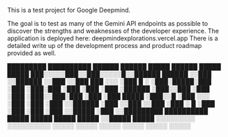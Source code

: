 This is a test project for Google Deepmind.

The goal is to test as many of the Gemini API endpoints as possible to discover the strengths and weaknesses of the developer experience. 
The application is deployed here: deepmindexplorations.vercel.app
There is a detailed write up of the development process and product roadmap provided as well.  

   █████████  ██████████ ██████   ██████ █████ ██████   █████ █████
  ███░░░░░███░░███░░░░░█░░██████ ██████ ░░███ ░░██████ ░░███ ░░███
 ███     ░░░  ░███  █ ░  ░███░█████░███  ░███  ░███░███ ░███  ░███
░███          ░██████    ░███░░███ ░███  ░███  ░███░░███░███  ░███
░███    █████ ░███░░█    ░███ ░░░  ░███  ░███  ░███ ░░██████  ░███
░░███  ░░███  ░███ ░   █ ░███      ░███  ░███  ░███  ░░█████  ░███
 ░░█████████  ██████████ █████     █████ █████ █████  ░░█████ █████
  ░░░░░░░░░  ░░░░░░░░░░ ░░░░░     ░░░░░ ░░░░░ ░░░░░    ░░░░░ ░░░░░
